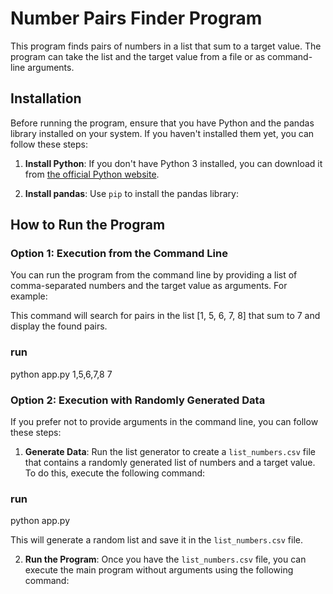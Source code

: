 # Number Pairs Finder Program

This program finds pairs of numbers in a list that sum to a target value. The program can take the list and the target value from a file or as command-line arguments.

## Installation

Before running the program, ensure that you have Python and the pandas library installed on your system. If you haven't installed them yet, you can follow these steps:

1. **Install Python**: If you don't have Python 3 installed, you can download it from [the official Python website](https://www.python.org/downloads/).

2. **Install pandas**: Use `pip` to install the pandas library:

## How to Run the Program

### Option 1: Execution from the Command Line

You can run the program from the command line by providing a list of comma-separated numbers and the target value as arguments. For example:


This command will search for pairs in the list [1, 5, 6, 7, 8] that sum to 7 and display the found pairs.
### run
python app.py 1,5,6,7,8 7

### Option 2: Execution with Randomly Generated Data

If you prefer not to provide arguments in the command line, you can follow these steps:

1. **Generate Data**: Run the list generator to create a `list_numbers.csv` file that contains a randomly generated list of numbers and a target value. To do this, execute the following command:
### run
python app.py 


This will generate a random list and save it in the `list_numbers.csv` file.

2. **Run the Program**: Once you have the `list_numbers.csv` file, you can execute the main program without arguments using the following command:



